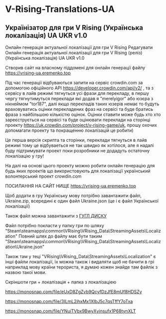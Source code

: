 # V-Rising-Translations-UA
## Українізатор для гри V Rising (Українська локалізація) UA UKR v1.0

Онлайн генерація актуальної локалізації для гри V Rising Редагувати
Онлайн генерація актуальної локалізації для гри V Rising (реліз) (Українська локалізація) UA UKR v1.0

Створив сайт на власному піддомені для онлайн генерації файлу https://vrising-ua.eremenko.top

Під час генерації відбуваються запити на сервіс crowdin.com за допомогою офіційного API
https://developer.crowdin.com/api/v2/ , та з сервісу в лайв режимі тягнуться усі фрази для перекладу, в першу чергу тягнутимуться переклади які додав я "merelyigor" або юзєра з нікнеймом "tor187", далі якщо перекладів таких юзерів немає то будуть враховуватись оцінки перекладених фраз на сервісі та буде братись фраза з найбільшою кількістю оцінок. Оцінки ставити може будь хто хто зареєструється на сервісі та буде оцінювати переклади на сторінці проекту https://uk.crowdin.com/project/v-rising-game/uk, прошу охочих допомагати проекту та покращенню локалізацій це робити)

Це перша версія скрипта та сторінки, переклади тягнуться в лайв режимі тому це відбуваеться не так швидко як хотілося, але я надалі буду підтримувати проект поки розробники не додадуть остаточну локалізацію у гру!

На далі на основі цього проекту можно робити онлайн генерацію для будь яких проектів що використовують для локалізації український волонтерський проект crowdin.com

ПОСИЛАННЯ НА САЙТ НИЩЕ
https://vrising-ua.eremenko.top

Щоб додати в гру Українську мову потрібно завантажити файл, Ukraine.zip, всередині є один файл Ukraine.json (це і є файл Української локалізації)

Також файл можна завантажити з [ГУГЛ ДИСКУ](https://drive.google.com/file/d/1JuhxnTiD5QDzdPg0HtLvuAUYPH4dlFka/view?usp=sharing)

Файл потрібно покласти у папку гри по шляху "Steam\steamapps\common\VRising\VRising_Data\StreamingAssets\Localization"
Повний шлях до файлу має бути таким "Steam\steamapps\common\VRising\VRising_Data\StreamingAssets\Localization\Ukraine.json"

Також там у теці "VRising\VRising_Data\StreamingAssets\Localization" є інші файли локалізації, їх можна також і видаляти щоб не бачити в грі наприклад мову країни терориста, я думаю кожен знайде там файлік з назвою такої мови.

Скріншоти гри + локалізація + папка з локалізаціею

https://monosnap.com/file/eUxD8ZgZvb9QcyfDzJfE8mUf8HDSZy

https://monosnap.com/file/3ILmL2ihxMx1XIbJ5c7qsTffY7oTxa

https://monosnap.com/file/YNuiTVbx9BwyXyinsufx1P68tynXLT
